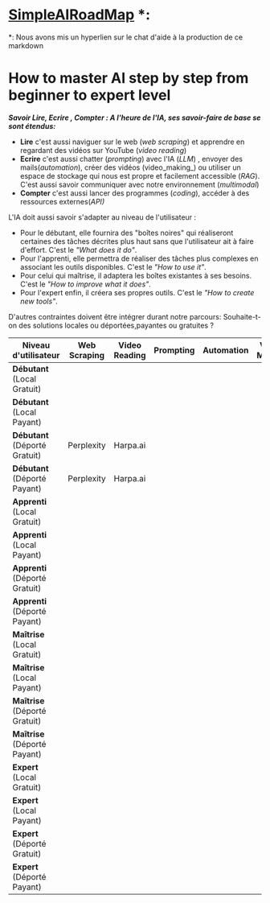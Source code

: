 # [SimpleAIRoadMap](https://chatgpt.com/share/d2c569e9-b863-4143-959c-583dc10b6257) *:
*: Nous avons mis un hyperlien sur le chat d'aide à la production de ce markdown 

# **How to master AI step by step from beginner to expert level**

_**Savoir Lire, Ecrire , Compter : A l'heure de l'IA, ses savoir-faire de base se sont étendus:**_

- **Lire** c'est aussi naviguer sur le web (_web scraping_) et apprendre en regardant des vidéos sur YouTube (_video reading_) 
- **Ecrire** c'est aussi chatter (_prompting_) avec l'IA (_LLM_) , envoyer des mails(_automation_), créer des vidéos (video_making_) ou utiliser un espace de stockage qui nous est propre et facilement accessible (_RAG_). C'est aussi savoir communiquer avec notre environnement (_multimodal_)
- **Compter** c'est aussi lancer des programmes (_coding_), accéder à des ressources externes(_API)_

L'IA doit aussi savoir s'adapter au niveau de l'utilisateur :

- Pour le débutant, elle fournira des "boîtes noires" qui réaliseront certaines des tâches décrites plus haut sans que l'utilisateur ait à faire d'effort. C'est le _"What does it do"_.
- Pour l'apprenti, elle permettra de réaliser des tâches plus complexes en associant les outils disponibles. C'est le _"How to use it"_.
- Pour celui qui maîtrise, il adaptera les boîtes existantes à ses besoins. C'est le _"How to improve what it does"_.
- Pour l'expert enfin, il créera ses propres outils. C'est le _"How to create new tools"_.

D'autres contraintes doivent être intégrer durant notre parcours: Souhaite-t-on des solutions locales ou déportées,payantes ou gratuites ?
  
| **Niveau d'utilisateur** | **Web Scraping** | **Video Reading** | **Prompting** | **Automation** | **Video Making** | **RAG** | **Multimodal** | **Coding** | **API** |
|---------------------------|------------------|-------------------|---------------|----------------|------------------|---------|----------------|-------------|---------|
| **Débutant** (Local Gratuit)  |            |                  |               |                |                  |         |                |             |         |
| **Débutant** (Local Payant)   |                 |                   |               |                |                  |         |                |             |         |
| **Débutant** (Déporté Gratuit) |     Perplexity                   |   Harpa.ai                 |               |                |                  |         |                |  [Lightning AI](https://chatgpt.com/share/05b67f08-a0da-495c-a295-198e63e6c9bd)           |         |
| **Débutant** (Déporté Payant)  |          Perplexity         |        Harpa.ai           |               |                |                  |         |                |             |         |
| **Apprenti** (Local Gratuit)  |                  |                   |               |                |                  |         |                |             |         |
| **Apprenti** (Local Payant)   |                  |                   |               |                |                  |         |                |             |         |
| **Apprenti** (Déporté Gratuit) |                  |                   |               |                |                  |         |                |             |         |
| **Apprenti** (Déporté Payant)  |                  |                   |               |                |                  |         |                |             |         |
| **Maîtrise** (Local Gratuit)  |                  |                   |               |                |                  |         |                |             |         |
| **Maîtrise** (Local Payant)   |                  |                   |               |                |                  |         |                |             |         |
| **Maîtrise** (Déporté Gratuit) |                  |                   |               |                |                  |         |                |             |         |
| **Maîtrise** (Déporté Payant)  |                  |                   |               |                |                  |         |                |             |         |
| **Expert** (Local Gratuit)    |                  |                   |               |                |                  |         |                |             |         |
| **Expert** (Local Payant)     |                  |                   |               |                |                  |         |                |             |         |
| **Expert** (Déporté Gratuit)  |                  |                   |               |                |                  |         |                |             |         |
| **Expert** (Déporté Payant)   |                  |                   |               |                |                  |         |                |             |         |
